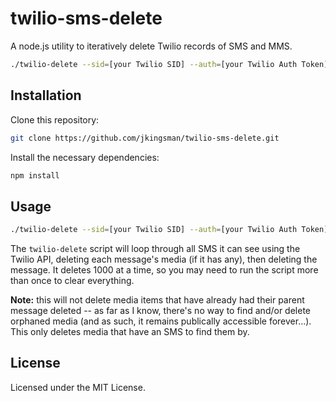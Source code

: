 # twilio-sms-delete

A node.js utility to iteratively delete Twilio records of SMS and MMS.

```bash
./twilio-delete --sid=[your Twilio SID] --auth=[your Twilio Auth Token]
```

## Installation

Clone this repository:

```bash
git clone https://github.com/jkingsman/twilio-sms-delete.git
```

Install the necessary dependencies:

```bash
npm install
```

## Usage

```bash
./twilio-delete --sid=[your Twilio SID] --auth=[your Twilio Auth Token]
```

The `twilio-delete` script will loop through all SMS it can see using the Twilio API, deleting each message's media (if it has any), then deleting the message. It deletes 1000 at a time, so you may need to run the script more than once to clear everything.

**Note:** this will not delete media items that have already had their parent message deleted -- as far as I know, there's no way to find and/or delete orphaned media (and as such, it remains publically accessible forever...). This only deletes media that have an SMS to find them by.

## License

Licensed under the MIT License.
